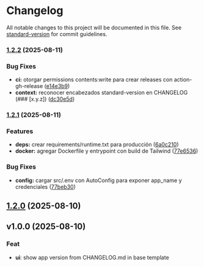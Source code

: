 # Changelog

All notable changes to this project will be documented in this file. See [standard-version](https://github.com/conventional-changelog/standard-version) for commit guidelines.

### [1.2.2](https://github.com/DarkyDieLJob/DjangoProyects/compare/v1.2.1...v1.2.2) (2025-08-11)


### Bug Fixes

* **ci:** otorgar permissions contents:write para crear releases con action-gh-release ([e14e3b9](https://github.com/DarkyDieLJob/DjangoProyects/commit/e14e3b9c119eeb4b9423258405912c5b9114addd))
* **context:** reconocer encabezados standard-version en CHANGELOG (### [x.y.z]) ([dc30e5d](https://github.com/DarkyDieLJob/DjangoProyects/commit/dc30e5df978079358b3b68de51f4e6330714eabc))

### [1.2.1](https://github.com/DarkyDieLJob/DjangoProyects/compare/v1.2.0...v1.2.1) (2025-08-11)


### Features

* **deps:** crear requirements/runtime.txt para producción ([6a0c210](https://github.com/DarkyDieLJob/DjangoProyects/commit/6a0c2105fbb6a81406533a49ade50158c87a659a))
* **docker:** agregar Dockerfile y entrypoint con build de Tailwind ([77e6536](https://github.com/DarkyDieLJob/DjangoProyects/commit/77e6536c9c1ecfa6c6767fc0965ab573183b718f))


### Bug Fixes

* **config:** cargar src/.env con AutoConfig para exponer app_name y credenciales ([77beb30](https://github.com/DarkyDieLJob/DjangoProyects/commit/77beb3046a04bd929547f2377df46661bffc634d))

## [1.2.0](https://github.com/DarkyDieLJob/DjangoProyects/compare/v1.1.0...v1.2.0) (2025-08-10)

## v1.0.0 (2025-08-10)

### Feat

- **ui**: show app version from CHANGELOG.md in base template
